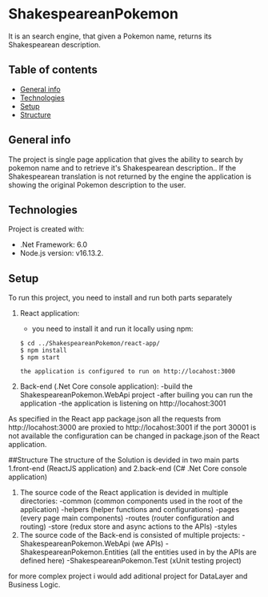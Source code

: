 # ShakespeareanPokemon
It is an search engine, that given a Pokemon name, returns its Shakespearean description.


## Table of contents
* [General info](#general-info)
* [Technologies](#technologies)
* [Setup](#setup)
* [Structure](#structure)

## General info
The project is single page application that gives the ability to search by pokemon name and to retrieve it's Shakespearean description..
If the Shakespearean translation is not returned by the engine the application is showing the original Pokemon description to the user.
	
## Technologies
Project is created with:
* .Net Framework: 6.0
* Node.js version: v16.13.2.

	
## Setup
To run this project, you need to install and run both parts separately

1. React application:
   - you need to install it and run it locally using npm:

    ```
    $ cd ../ShakespeareanPokemon/react-app/
    $ npm install
    $ npm start
    
   the application is configured to run on http://locahost:3000
    
2. Back-end (.Net Core console application):
  -build the ShakespeareanPokemon.WebApi project
  -after builing you can run the application
  -the application is listening on http://locahost:3001
  
As specified in the React app package.json all the requests from http://locahost:3000 are proxied to http://locahost:3001 if the port 30001 is not available the configuration can be changed in package.json of the React application.


##Structure
The structure of the Solution is devided in two main parts 1.front-end (ReactJS application) and 2.back-end (C# .Net Core console application)
1. The source code of the React application is devided in multiple directories:
  -common (common components used in the root of the application)
  -helpers (helper functions and configurations)
  -pages (every page main components)
  -routes (router configuration and routing)
  -store (redux store and async actions to the APIs)
  -styles 
2. The source code of the Back-end is consisted of multiple projects:
  -ShakespeareanPokemon.WebApi (we APIs)
  -ShakespeareanPokemon.Entities (all the entities used in by the APIs are defined here)
  -ShakespeareanPokemon.Test (xUnit testing project) 
  
  for more complex project i would add aditional project for DataLayer and Business Logic.
  
  
  
  
  
  


  
